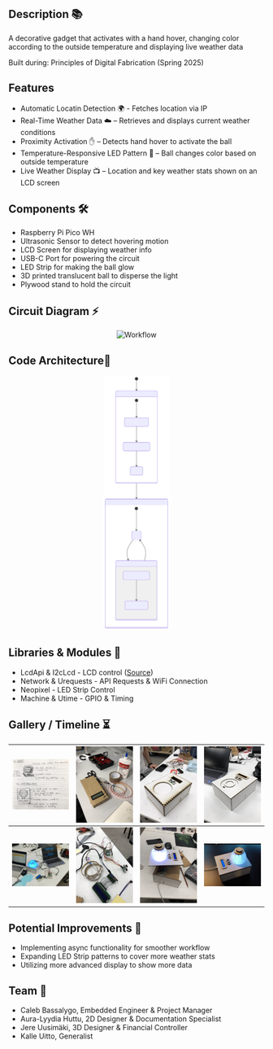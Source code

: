 ## Description 📚
A decorative gadget that activates with a hand hover, changing color according to the outside temperature and displaying live weather data

Built during: Principles of Digital Fabrication (Spring 2025)

## Features
- Automatic Locatin Detection 🌍 - Fetches location via IP
- Real-Time Weather Data ☁️ – Retrieves and displays current weather conditions
- Proximity Activation ✋ – Detects hand hover to activate the ball
- Temperature-Responsive LED Pattern 🌈 – Ball changes color based on outside temperature
- Live Weather Display 📺 – Location and key weather stats shown on an LCD screen
  
## Components 🛠️
- Raspberry Pi Pico WH
- Ultrasonic Sensor to detect hovering motion
- LCD Screen for displaying weather info
- USB-C Port for powering the circuit
- LED Strip for making the ball glow
- 3D printed translucent ball to disperse the light
- Plywood stand to hold the circuit

## Circuit Diagram ⚡
<div align="center">
  <img src="./Images/circuit_diagram.svg" alt="Workflow" style="height: 70vh; max-height: 500px;">
</div>

## Code Architecture🧩
<div align="center">
  <img src="./Images/code_diagram.svg" alt="Workflow" style="height: 70vh; max-height: 500px;">
</div>

## Libraries & Modules 📂
- LcdApi & I2cLcd - LCD control ([Source](https://github.com/T-622/RPI-PICO-I2C-LCD))
- Network & Urequests - API Requests & WiFi Connection
- Neopixel - LED Strip Control
- Machine & Utime - GPIO & Timing

## Gallery / Timeline ⏳
| <img src="./Pics/Img1.jpg" width="150"> | <img src="./Pics/Img2.jpg" width="150"> | <img src="./Pics/Img3.jpg" width="150"> | <img src="./Pics/Img4.jpg" width="150"> |
|----------------------------------------|----------------------------------------|----------------------------------------|----------------------------------------|
| <img src="./Pics/Img5.jpg" width="150"> | <img src="./Pics/Img6.jpg" width="150"> | <img src="./Pics/Img7.jpg" width="150"> | <img src="./Pics/Img8.jpg" width="150"> |

## Potential Improvements 🚀 
- Implementing async functionality for smoother workflow
- Expanding LED Strip patterns to cover more weather stats
- Utilizing more advanced display to show more data

## Team 👥
- Caleb Bassalygo, Embedded Engineer & Project Manager
- Aura-Lyydia Huttu, 2D Designer & Documentation Specialist
- Jere Uusimäki, 3D Designer & Financial Controller
- Kalle Uitto, Generalist
